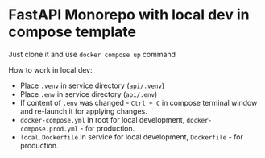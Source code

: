 # FastAPI Monorepo with local dev in compose template

Just clone it and use `docker compose up` command

How to work in local dev:
- Place `.venv` in service directory (`api/.venv`)
- Place `.env` in service directory (`api/.env`)
- If content of `.env` was changed - `Ctrl + C` in compose terminal window and re-launch it for applying changes.
- `docker-compose.yml` in root for local development, `docker-compose.prod.yml` - for production.
- `local.Dockerfile` in service for local development, `Dockerfile` - for production.
